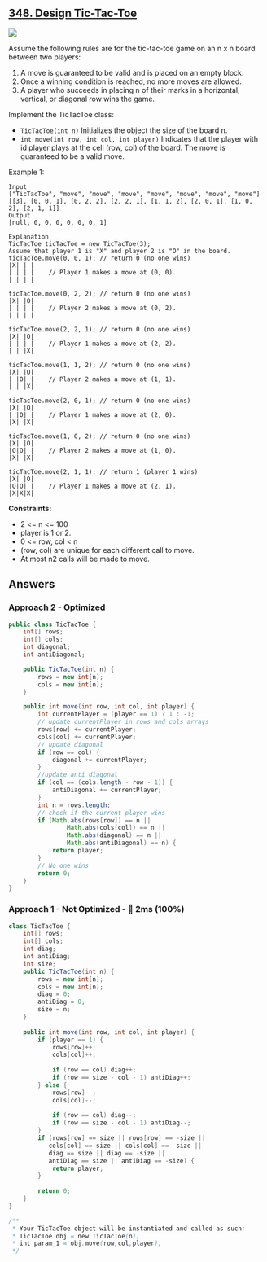 ## [348. Design Tic-Tac-Toe](https://leetcode.com/problems/design-tic-tac-toe/)

![](https://github.com/weltond/DataStructure/blob/master/medium.PNG)

Assume the following rules are for the tic-tac-toe game on an n x n board between two players:

1. A move is guaranteed to be valid and is placed on an empty block.
2. Once a winning condition is reached, no more moves are allowed.
3. A player who succeeds in placing n of their marks in a horizontal, vertical, or diagonal row wins the game.

Implement the TicTacToe class:

- `TicTacToe(int n)` Initializes the object the size of the board n.
- `int move(int row, int col, int player)` Indicates that the player with id player plays at the cell (row, col) of the board. The move is guaranteed to be a valid move.
 

Example 1:

```
Input
["TicTacToe", "move", "move", "move", "move", "move", "move", "move"]
[[3], [0, 0, 1], [0, 2, 2], [2, 2, 1], [1, 1, 2], [2, 0, 1], [1, 0, 2], [2, 1, 1]]
Output
[null, 0, 0, 0, 0, 0, 0, 1]

Explanation
TicTacToe ticTacToe = new TicTacToe(3);
Assume that player 1 is "X" and player 2 is "O" in the board.
ticTacToe.move(0, 0, 1); // return 0 (no one wins)
|X| | |
| | | |    // Player 1 makes a move at (0, 0).
| | | |

ticTacToe.move(0, 2, 2); // return 0 (no one wins)
|X| |O|
| | | |    // Player 2 makes a move at (0, 2).
| | | |

ticTacToe.move(2, 2, 1); // return 0 (no one wins)
|X| |O|
| | | |    // Player 1 makes a move at (2, 2).
| | |X|

ticTacToe.move(1, 1, 2); // return 0 (no one wins)
|X| |O|
| |O| |    // Player 2 makes a move at (1, 1).
| | |X|

ticTacToe.move(2, 0, 1); // return 0 (no one wins)
|X| |O|
| |O| |    // Player 1 makes a move at (2, 0).
|X| |X|

ticTacToe.move(1, 0, 2); // return 0 (no one wins)
|X| |O|
|O|O| |    // Player 2 makes a move at (1, 0).
|X| |X|

ticTacToe.move(2, 1, 1); // return 1 (player 1 wins)
|X| |O|
|O|O| |    // Player 1 makes a move at (2, 1).
|X|X|X|
 ```

**Constraints:**

- 2 <= n <= 100
- player is 1 or 2.
- 0 <= row, col < n
- (row, col) are unique for each different call to move.
- At most n2 calls will be made to move.

## Answers
### Approach 2 - Optimized

```java
public class TicTacToe {
    int[] rows;
    int[] cols;
    int diagonal;
    int antiDiagonal;

    public TicTacToe(int n) {
        rows = new int[n];
        cols = new int[n];
    }

    public int move(int row, int col, int player) {
        int currentPlayer = (player == 1) ? 1 : -1;
        // update currentPlayer in rows and cols arrays
        rows[row] += currentPlayer;
        cols[col] += currentPlayer;
        // update diagonal
        if (row == col) {
            diagonal += currentPlayer;
        }
        //update anti diagonal
        if (col == (cols.length - row - 1)) {
            antiDiagonal += currentPlayer;
        }
        int n = rows.length;
        // check if the current player wins
        if (Math.abs(rows[row]) == n ||
                Math.abs(cols[col]) == n ||
                Math.abs(diagonal) == n ||
                Math.abs(antiDiagonal) == n) {
            return player;
        }
        // No one wins
        return 0;
    }
}

```
### Approach 1 - Not Optimized - :rocket: 2ms (100%)

```java
class TicTacToe {
    int[] rows;
    int[] cols;
    int diag;
    int antiDiag;
    int size;
    public TicTacToe(int n) {
        rows = new int[n];
        cols = new int[n];
        diag = 0;
        antiDiag = 0;
        size = n;
    }
    
    public int move(int row, int col, int player) {
        if (player == 1) {
            rows[row]++;
            cols[col]++;
            
            if (row == col) diag++;
            if (row == size - col - 1) antiDiag++;
        } else {
            rows[row]--;
            cols[col]--;
            
            if (row == col) diag--;
            if (row == size - col - 1) antiDiag--;
        }
        if (rows[row] == size || rows[row] == -size ||
           cols[col] == size || cols[col] == -size ||
           diag == size || diag == -size ||
           antiDiag == size || antiDiag == -size) {
            return player;
        }
        
        return 0;
    }
}

/**
 * Your TicTacToe object will be instantiated and called as such:
 * TicTacToe obj = new TicTacToe(n);
 * int param_1 = obj.move(row,col,player);
 */
```
